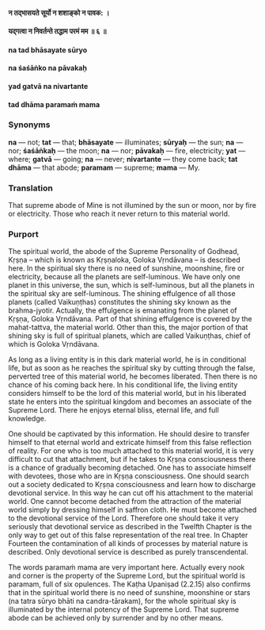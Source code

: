 #### न तद्भासयते सूर्यो न शशाङ्को न पावक: ।
#### यद्गत्वा न निवर्तन्ते तद्धाम परमं मम ॥ ६ ॥

#### na tad bhāsayate sūryo
#### na śaśāṅko na pāvakaḥ
#### yad gatvā na nivartante
#### tad dhāma paramaṁ mama

### Synonyms

**na** — not; **tat** — that; **bhāsayate** — illuminates; **sūryaḥ** — the sun; **na** — nor; **śaśāṅkaḥ** — the moon; **na** — nor; **pāvakaḥ** — fire, electricity; **yat** — where; **gatvā** — going; **na** — never; **nivartante** — they come back; **tat** **dhāma** — that abode; **paramam** — supreme; **mama** — My.

### Translation

That supreme abode of Mine is not illumined by the sun or moon, nor by fire or electricity. Those who reach it never return to this material world.

### Purport

The spiritual world, the abode of the Supreme Personality of Godhead, Kṛṣṇa – which is known as Kṛṣṇaloka, Goloka Vṛndāvana – is described here. In the spiritual sky there is no need of sunshine, moonshine, fire or electricity, because all the planets are self-luminous. We have only one planet in this universe, the sun, which is self-luminous, but all the planets in the spiritual sky are self-luminous. The shining effulgence of all those planets (called Vaikuṇṭhas) constitutes the shining sky known as the brahma-jyotir. Actually, the effulgence is emanating from the planet of Kṛṣṇa, Goloka Vṛndāvana. Part of that shining effulgence is covered by the mahat-tattva, the material world. Other than this, the major portion of that shining sky is full of spiritual planets, which are called Vaikuṇṭhas, chief of which is Goloka Vṛndāvana.

As long as a living entity is in this dark material world, he is in conditional life, but as soon as he reaches the spiritual sky by cutting through the false, perverted tree of this material world, he becomes liberated. Then there is no chance of his coming back here. In his conditional life, the living entity considers himself to be the lord of this material world, but in his liberated state he enters into the spiritual kingdom and becomes an associate of the Supreme Lord. There he enjoys eternal bliss, eternal life, and full knowledge.

One should be captivated by this information. He should desire to transfer himself to that eternal world and extricate himself from this false reflection of reality. For one who is too much attached to this material world, it is very difficult to cut that attachment, but if he takes to Kṛṣṇa consciousness there is a chance of gradually becoming detached. One has to associate himself with devotees, those who are in Kṛṣṇa consciousness. One should search out a society dedicated to Kṛṣṇa consciousness and learn how to discharge devotional service. In this way he can cut off his attachment to the material world. One cannot become detached from the attraction of the material world simply by dressing himself in saffron cloth. He must become attached to the devotional service of the Lord. Therefore one should take it very seriously that devotional service as described in the Twelfth Chapter is the only way to get out of this false representation of the real tree. In Chapter Fourteen the contamination of all kinds of processes by material nature is described. Only devotional service is described as purely transcendental.

The words paramaṁ mama are very important here. Actually every nook and corner is the property of the Supreme Lord, but the spiritual world is paramam, full of six opulences. The Kaṭha Upaniṣad (2.2.15) also confirms that in the spiritual world there is no need of sunshine, moonshine or stars (na tatra sūryo bhāti na candra-tārakam), for the whole spiritual sky is illuminated by the internal potency of the Supreme Lord. That supreme abode can be achieved only by surrender and by no other means.